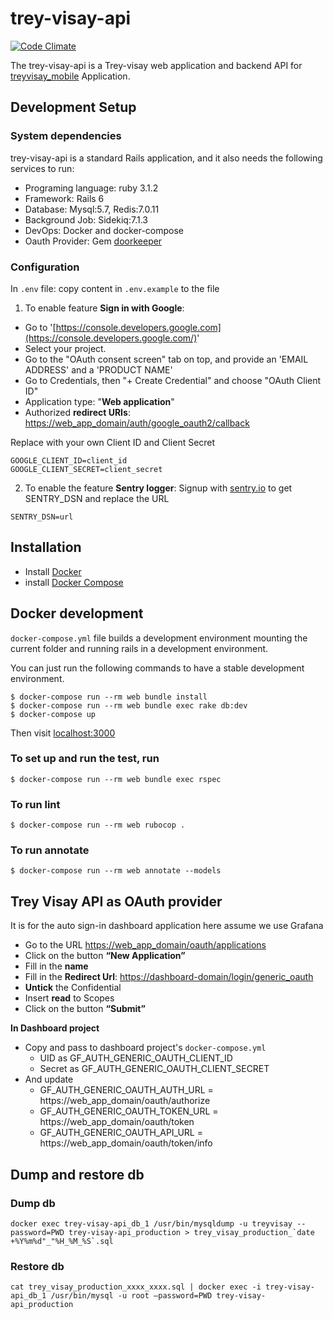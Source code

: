 

# trey-visay-api
[![Code Climate](https://codeclimate.com/github/ilabsea/trey-visay-api.png)](https://codeclimate.com/github/ilabsea/trey-visay-api)

The trey-visay-api is a Trey-visay web application and backend API for [treyvisay_mobile](https://github.com/ilabsea/trey-visay) Application.

## Development Setup
### System dependencies
trey-visay-api is a standard Rails application, and it also needs the following services to run:
-   Programing language: ruby 3.1.2
-   Framework: Rails 6
-   Database: Mysql:5.7, Redis:7.0.11
-   Background Job: Sidekiq:7.1.3
-   DevOps: Docker and docker-compose
-   Oauth Provider: Gem [doorkeeper](https://github.com/doorkeeper-gem/doorkeeper)

### Configuration
In ```.env``` file: copy content in ```.env.example``` to the file

1. To enable feature **Sign in with Google**:
-   Go to '[https://console.developers.google.com](https://console.developers.google.com/)'
-   Select your project.
-   Go to the "OAuth consent screen" tab on top, and provide an 'EMAIL ADDRESS' and a 'PRODUCT NAME'
-   Go to Credentials, then "+ Create Credential" and choose "OAuth Client ID"
  - Application type: "**Web application**"
  - Authorized **redirect URIs**:
    [https://web_app_domain/auth/google_oauth2/callback](http://localhost:3000/auth/google_oauth2/callback)

Replace with your own Client ID and Client Secret

```
GOOGLE_CLIENT_ID=client_id
GOOGLE_CLIENT_SECRET=client_secret
```
2. To enable the feature **Sentry logger**:
Signup with [sentry.io](https://sentry.io/) to get SENTRY_DSN and replace the URL
```
SENTRY_DSN=url
```

## Installation
- Install [Docker](https://docs.docker.com/get-docker/)
- install [Docker Compose](https://docs.docker.com/compose/install/)

## Docker development
```docker-compose.yml``` file builds a development environment mounting the current folder and running rails in a development environment.

You can just run the following commands to have a stable development environment.
```
$ docker-compose run --rm web bundle install
$ docker-compose run --rm web bundle exec rake db:dev
$ docker-compose up
```
Then visit [localhost:3000](http://localhost:3000)

### To set up and run the test, run
```
$ docker-compose run --rm web bundle exec rspec
```

### To run lint
```
$ docker-compose run --rm web rubocop .
```

### To run annotate
```
$ docker-compose run --rm web annotate --models
```

## Trey Visay API as OAuth provider
It is for the auto sign-in dashboard application here assume we use Grafana
- Go to the URL [https://web_app_domain/oauth/applications](http://localhost:3000/oauth/applications)
- Click on the button **“New Application”**
- Fill in the **name**
- Fill in the **Redirect Url**: [https://dashboard-domain/login/generic_oauth](https://localhost:8000/login/generic_oauth)
 - **Untick** the Confidential
 - Insert **read** to Scopes
 - Click on the button **“Submit”**

**In Dashboard project**
 - Copy and pass to dashboard project's `docker-compose.yml`
    - UID as GF_AUTH_GENERIC_OAUTH_CLIENT_ID
    - Secret as GF_AUTH_GENERIC_OAUTH_CLIENT_SECRET
- And update
  - GF_AUTH_GENERIC_OAUTH_AUTH_URL = https://web_app_domain/oauth/authorize
  - GF_AUTH_GENERIC_OAUTH_TOKEN_URL = https://web_app_domain/oauth/token
  - GF_AUTH_GENERIC_OAUTH_API_URL = https://web_app_domain/oauth/token/info

## Dump and restore db
### Dump db
    docker exec trey-visay-api_db_1 /usr/bin/mysqldump -u treyvisay --password=PWD trey-visay-api_production > trey_visay_production_`date +%Y%m%d"_"%H_%M_%S`.sql

### Restore db
    cat trey_visay_production_xxxx_xxxx.sql | docker exec -i trey-visay-api_db_1 /usr/bin/mysql -u root —password=PWD trey-visay-api_production
